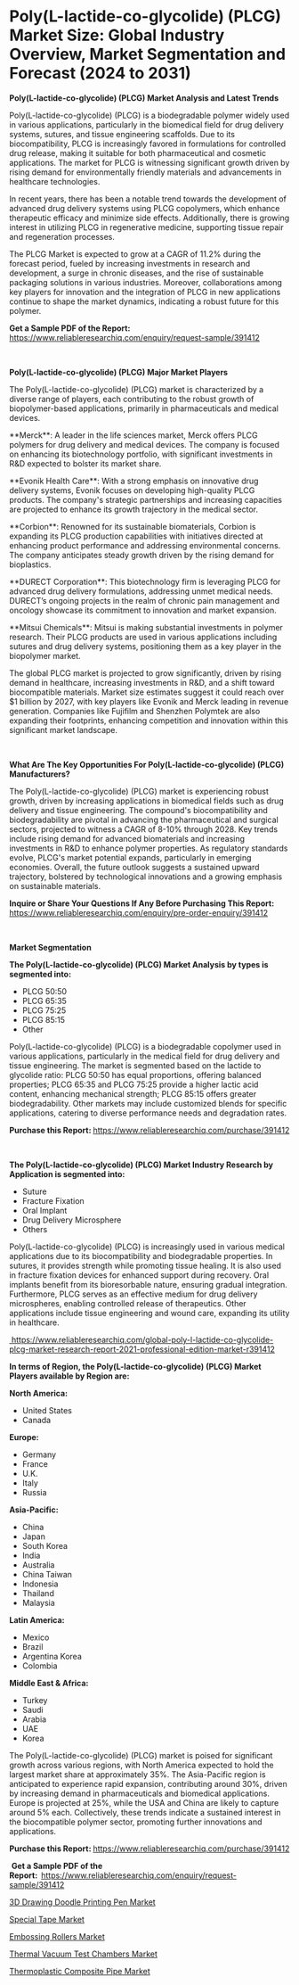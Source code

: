 <p><h1>Poly(L-lactide-co-glycolide) (PLCG) Market Size: Global Industry Overview, Market Segmentation and Forecast (2024 to 2031)</h1></p><p><strong>Poly(L-lactide-co-glycolide) (PLCG) Market Analysis and Latest Trends</strong></p>
<p><p>Poly(L-lactide-co-glycolide) (PLCG) is a biodegradable polymer widely used in various applications, particularly in the biomedical field for drug delivery systems, sutures, and tissue engineering scaffolds. Due to its biocompatibility, PLCG is increasingly favored in formulations for controlled drug release, making it suitable for both pharmaceutical and cosmetic applications. The market for PLCG is witnessing significant growth driven by rising demand for environmentally friendly materials and advancements in healthcare technologies.</p><p>In recent years, there has been a notable trend towards the development of advanced drug delivery systems using PLCG copolymers, which enhance therapeutic efficacy and minimize side effects. Additionally, there is growing interest in utilizing PLCG in regenerative medicine, supporting tissue repair and regeneration processes.</p><p>The PLCG Market is expected to grow at a CAGR of 11.2% during the forecast period, fueled by increasing investments in research and development, a surge in chronic diseases, and the rise of sustainable packaging solutions in various industries. Moreover, collaborations among key players for innovation and the integration of PLCG in new applications continue to shape the market dynamics, indicating a robust future for this polymer.</p></p>
<p><strong>Get a Sample PDF of the Report:&nbsp;</strong> <a href="https://www.reliableresearchiq.com/enquiry/request-sample/391412?utm_campaign=103&utm_medium=2&utm_source=Github&utm_content=ia&utm_term=26102024&utm_id=polyl-lactide-co-glycolide-plcg">https://www.reliableresearchiq.com/enquiry/request-sample/391412</a></p>
<p>&nbsp;</p>
<p><strong>Poly(L-lactide-co-glycolide) (PLCG) Major Market Players</strong></p>
<p><p>The Poly(L-lactide-co-glycolide) (PLCG) market is characterized by a diverse range of players, each contributing to the robust growth of biopolymer-based applications, primarily in pharmaceuticals and medical devices. </p><p>**Merck**: A leader in the life sciences market, Merck offers PLCG polymers for drug delivery and medical devices. The company is focused on enhancing its biotechnology portfolio, with significant investments in R&D expected to bolster its market share.</p><p>**Evonik Health Care**: With a strong emphasis on innovative drug delivery systems, Evonik focuses on developing high-quality PLCG products. The company's strategic partnerships and increasing capacities are projected to enhance its growth trajectory in the medical sector.</p><p>**Corbion**: Renowned for its sustainable biomaterials, Corbion is expanding its PLCG production capabilities with initiatives directed at enhancing product performance and addressing environmental concerns. The company anticipates steady growth driven by the rising demand for bioplastics.</p><p>**DURECT Corporation**: This biotechnology firm is leveraging PLCG for advanced drug delivery formulations, addressing unmet medical needs. DURECT’s ongoing projects in the realm of chronic pain management and oncology showcase its commitment to innovation and market expansion.</p><p>**Mitsui Chemicals**: Mitsui is making substantial investments in polymer research. Their PLCG products are used in various applications including sutures and drug delivery systems, positioning them as a key player in the biopolymer market.</p><p>The global PLCG market is projected to grow significantly, driven by rising demand in healthcare, increasing investments in R&D, and a shift toward biocompatible materials. Market size estimates suggest it could reach over $1 billion by 2027, with key players like Evonik and Merck leading in revenue generation.  Companies like Fujifilm and Shenzhen Polymtek are also expanding their footprints, enhancing competition and innovation within this significant market landscape.</p></p>
<p>&nbsp;</p>
<p><strong>What Are The Key Opportunities For Poly(L-lactide-co-glycolide) (PLCG) Manufacturers?</strong></p>
<p><p>The Poly(L-lactide-co-glycolide) (PLCG) market is experiencing robust growth, driven by increasing applications in biomedical fields such as drug delivery and tissue engineering. The compound's biocompatibility and biodegradability are pivotal in advancing the pharmaceutical and surgical sectors, projected to witness a CAGR of 8-10% through 2028. Key trends include rising demand for advanced biomaterials and increasing investments in R&D to enhance polymer properties. As regulatory standards evolve, PLCG's market potential expands, particularly in emerging economies. Overall, the future outlook suggests a sustained upward trajectory, bolstered by technological innovations and a growing emphasis on sustainable materials.</p></p>
<p><strong>Inquire or Share Your Questions If Any Before Purchasing This Report:</strong> <a href="https://www.reliableresearchiq.com/enquiry/pre-order-enquiry/391412?utm_campaign=103&utm_medium=2&utm_source=Github&utm_content=ia&utm_term=26102024&utm_id=polyl-lactide-co-glycolide-plcg">https://www.reliableresearchiq.com/enquiry/pre-order-enquiry/391412</a></p>
<p>&nbsp;</p>
<p><strong>Market Segmentation</strong></p>
<p><strong>The Poly(L-lactide-co-glycolide) (PLCG) Market Analysis by types is segmented into:</strong></p>
<p><ul><li>PLCG 50:50</li><li>PLCG 65:35</li><li>PLCG 75:25</li><li>PLCG 85:15</li><li>Other</li></ul></p>
<p><p>Poly(L-lactide-co-glycolide) (PLCG) is a biodegradable copolymer used in various applications, particularly in the medical field for drug delivery and tissue engineering. The market is segmented based on the lactide to glycolide ratio: PLCG 50:50 has equal proportions, offering balanced properties; PLCG 65:35 and PLCG 75:25 provide a higher lactic acid content, enhancing mechanical strength; PLCG 85:15 offers greater biodegradability. Other markets may include customized blends for specific applications, catering to diverse performance needs and degradation rates.</p></p>
<p><strong>Purchase this Report:&nbsp;</strong><a href="https://www.reliableresearchiq.com/purchase/391412?utm_campaign=103&utm_medium=2&utm_source=Github&utm_content=ia&utm_term=26102024&utm_id=polyl-lactide-co-glycolide-plcg">https://www.reliableresearchiq.com/purchase/391412</a></p>
<p>&nbsp;</p>
<p><strong>The Poly(L-lactide-co-glycolide) (PLCG) Market Industry Research by Application is segmented into:</strong></p>
<p><ul><li>Suture</li><li>Fracture Fixation</li><li>Oral Implant</li><li>Drug Delivery Microsphere</li><li>Others</li></ul></p>
<p><p>Poly(L-lactide-co-glycolide) (PLCG) is increasingly used in various medical applications due to its biocompatibility and biodegradable properties. In sutures, it provides strength while promoting tissue healing. It is also used in fracture fixation devices for enhanced support during recovery. Oral implants benefit from its bioresorbable nature, ensuring gradual integration. Furthermore, PLCG serves as an effective medium for drug delivery microspheres, enabling controlled release of therapeutics. Other applications include tissue engineering and wound care, expanding its utility in healthcare.</p></p>
<p><a href="https://www.reliableresearchiq.com/global-poly-l-lactide-co-glycolide-plcg-market-research-report-2021-professional-edition-market-r391412?utm_campaign=103&utm_medium=2&utm_source=Github&utm_content=ia&utm_term=26102024&utm_id=polyl-lactide-co-glycolide-plcg">&nbsp;https://www.reliableresearchiq.com/global-poly-l-lactide-co-glycolide-plcg-market-research-report-2021-professional-edition-market-r391412</a></p>
<p><strong>In terms of Region, the Poly(L-lactide-co-glycolide) (PLCG) Market Players available by Region are:</strong></p>
<p>
    <p> <strong> North America: </strong>
        <ul>
            <li>United States</li>
            <li>Canada</li>
        </ul>
        </p> 
    <p> <strong> Europe: </strong>
        <ul>
            <li>Germany</li>
            <li>France</li>
            <li>U.K.</li>
            <li>Italy</li>
            <li>Russia</li>
        </ul>
        </p> 
    <p> <strong> Asia-Pacific: </strong>
        <ul>
            <li>China</li>
            <li>Japan</li>
            <li>South Korea</li>
            <li>India</li>
            <li>Australia</li>
            <li>China Taiwan</li>
            <li>Indonesia</li>
            <li>Thailand</li>
            <li>Malaysia</li>
        </ul>
        </p> 
    <p> <strong> Latin America: </strong>
        <ul>
            <li>Mexico</li>
            <li>Brazil</li>
            <li>Argentina Korea</li>
            <li>Colombia</li>
        </ul>
        </p> 
    <p> <strong> Middle East & Africa: </strong>
        <ul>
            <li>Turkey</li>
            <li>Saudi</li>
            <li>Arabia</li>
            <li>UAE</li>
            <li>Korea</li>
        </ul>
    </p>
    </p>
<p><p>The Poly(L-lactide-co-glycolide) (PLCG) market is poised for significant growth across various regions, with North America expected to hold the largest market share at approximately 35%. The Asia-Pacific region is anticipated to experience rapid expansion, contributing around 30%, driven by increasing demand in pharmaceuticals and biomedical applications. Europe is projected at 25%, while the USA and China are likely to capture around 5% each. Collectively, these trends indicate a sustained interest in the biocompatible polymer sector, promoting further innovations and applications.</p></p>
<p><strong>Purchase this Report: </strong><a href="https://www.reliableresearchiq.com/purchase/391412?utm_campaign=103&utm_medium=2&utm_source=Github&utm_content=ia&utm_term=26102024&utm_id=polyl-lactide-co-glycolide-plcg">https://www.reliableresearchiq.com/purchase/391412</a></p>
<p>&nbsp;<strong>Get a Sample PDF of the Report:&nbsp;&nbsp;</strong><a href="https://www.reliableresearchiq.com/enquiry/request-sample/391412?utm_campaign=103&utm_medium=2&utm_source=Github&utm_content=ia&utm_term=26102024&utm_id=polyl-lactide-co-glycolide-plcg">https://www.reliableresearchiq.com/enquiry/request-sample/391412</a></p>
<p><strong></strong></p>
<p><p><a href="https://www.linkedin.com/pulse/emerging-trends-3d-drawing-doodle-printing-pen-market-detailed-z0h2f?utm_campaign=103&utm_medium=2&utm_source=Github&utm_content=ia&utm_term=26102024&utm_id=polyl-lactide-co-glycolide-plcg">3D Drawing Doodle Printing Pen Market</a></p><p><a href="https://github.com/diedrer4btm/Market-Research-Report-List-1/blob/main/special-tape-market.md?utm_campaign=103&utm_medium=2&utm_source=Github&utm_content=ia&utm_term=26102024&utm_id=polyl-lactide-co-glycolide-plcg">Special Tape Market</a></p><p><a href="https://issuu.com/reportprime-2/docs/embossing-rollers-market-size-2030._62a5eac64c8393?utm_campaign=103&utm_medium=2&utm_source=Github&utm_content=ia&utm_term=26102024&utm_id=polyl-lactide-co-glycolide-plcg">Embossing Rollers Market</a></p><p><a href="https://issuu.com/reportprime-2/docs/thermal-vacuum-test-chambers-market_4f46aae2df1979?utm_campaign=103&utm_medium=2&utm_source=Github&utm_content=ia&utm_term=26102024&utm_id=polyl-lactide-co-glycolide-plcg">Thermal Vacuum Test Chambers Market</a></p><p><a href="https://github.com/brookiqhurne/Market-Research-Report-List-1/blob/main/thermoplastic-composite-pipe-market.md?utm_campaign=103&utm_medium=2&utm_source=Github&utm_content=ia&utm_term=26102024&utm_id=polyl-lactide-co-glycolide-plcg">Thermoplastic Composite Pipe Market</a></p></p>